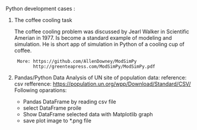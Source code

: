 Python development cases :

1. The coffee cooling task

    The coffee cooling problem was discussed by Jearl Walker
    in Scientific Amerian in 1977. Is become a standard example of modeling and
    simulation. He is short app of simulation in Python of a cooling cup of coffee.

        More: https://github.com/AllenDowney/ModSimPy
              http://greenteapress.com/ModSimPy/ModSimPy.pdf

2. Pandas/Python Data Analysis of UN site of population data:
           reference: csv refference: https://population.un.org/wpp/Download/Standard/CSV/
   Following oparations:
      * Pandas DataFrame by reading csv file
      * select DataFrame proile
      * Show DataFrame selected data with Matplotlib graph
      * save plot image to *.png file
